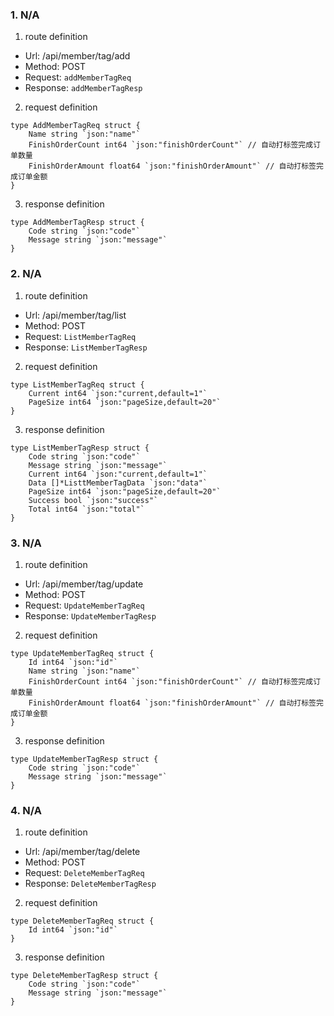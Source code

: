 ### 1. N/A

1. route definition

- Url: /api/member/tag/add
- Method: POST
- Request: `addMemberTagReq`
- Response: `addMemberTagResp`

2. request definition



```golang
type AddMemberTagReq struct {
	Name string `json:"name"`
	FinishOrderCount int64 `json:"finishOrderCount"` // 自动打标签完成订单数量
	FinishOrderAmount float64 `json:"finishOrderAmount"` // 自动打标签完成订单金额
}
```


3. response definition



```golang
type AddMemberTagResp struct {
	Code string `json:"code"`
	Message string `json:"message"`
}
```

### 2. N/A

1. route definition

- Url: /api/member/tag/list
- Method: POST
- Request: `ListMemberTagReq`
- Response: `ListMemberTagResp`

2. request definition



```golang
type ListMemberTagReq struct {
	Current int64 `json:"current,default=1"`
	PageSize int64 `json:"pageSize,default=20"`
}
```


3. response definition



```golang
type ListMemberTagResp struct {
	Code string `json:"code"`
	Message string `json:"message"`
	Current int64 `json:"current,default=1"`
	Data []*ListtMemberTagData `json:"data"`
	PageSize int64 `json:"pageSize,default=20"`
	Success bool `json:"success"`
	Total int64 `json:"total"`
}
```

### 3. N/A

1. route definition

- Url: /api/member/tag/update
- Method: POST
- Request: `UpdateMemberTagReq`
- Response: `UpdateMemberTagResp`

2. request definition



```golang
type UpdateMemberTagReq struct {
	Id int64 `json:"id"`
	Name string `json:"name"`
	FinishOrderCount int64 `json:"finishOrderCount"` // 自动打标签完成订单数量
	FinishOrderAmount float64 `json:"finishOrderAmount"` // 自动打标签完成订单金额
}
```


3. response definition



```golang
type UpdateMemberTagResp struct {
	Code string `json:"code"`
	Message string `json:"message"`
}
```

### 4. N/A

1. route definition

- Url: /api/member/tag/delete
- Method: POST
- Request: `DeleteMemberTagReq`
- Response: `DeleteMemberTagResp`

2. request definition



```golang
type DeleteMemberTagReq struct {
	Id int64 `json:"id"`
}
```


3. response definition



```golang
type DeleteMemberTagResp struct {
	Code string `json:"code"`
	Message string `json:"message"`
}
```

